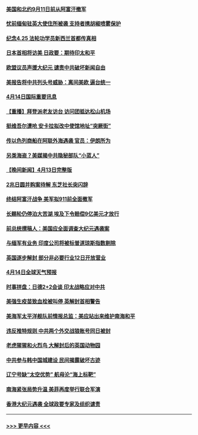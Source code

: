 #### [美国和北约9月11日前从阿富汗撤军](../pages/prog202/a103096099.md?t=04142351) 
#### [忧前缅甸驻英大使住所被袭 支持者携胡椒喷雾保护](../pages/prog202/a103095979.md?t=04142351) 
#### [纪念4.25 法轮功学员新西兰首都传真相](../pages/prog202/a103096071.md?t=04142351) 
#### [日本首相将访美 日政要：期待印太和平](../pages/prog202/a103096039.md?t=04142351) 
#### [欧盟议员声援大纪元 谴责中共破坏新闻自由](../pages/prog202/a103096016.md?t=04142351) 
#### [美报告将中共列头号威胁：离间美欧 逼台统一](../pages/prog202/a103095875.md?t=04142351) 
#### [4月14日国际重要讯息](../pages/prog202/a103095817.md?t=04142351) 
#### [【重播】拜登派老友访台 访问团抵达松山机场](../pages/prog202/a103095812.md?t=04142351) 
#### [挺维吾尔遭呛 安卡拉拟改中使馆地址“突厥街”](../pages/prog202/a103095720.md?t=04142351) 
#### [传以色列商船在阿联外海遇袭 官员：伊朗所为](../pages/prog202/a103095691.md?t=04142351) 
#### [另类海盗？美媒揭中共隐秘部队“小蓝人”](../pages/prog202/a103095637.md?t=04142351) 
#### [【晚间新闻】4月13日完整版](../pages/prog202/a103095664.md?t=04142351) 
#### [2兆日圆并购案待解 东芝社长突闪辞](../pages/prog202/a103095658.md?t=04142351) 
#### [终结阿富汗战争 美军拟911前全面撤军](../pages/prog202/a103095629.md?t=04142351) 
#### [长赐轮仍停泊大苦湖 埃及下令赔偿9亿美元才放行](../pages/prog202/a103095620.md?t=04142351) 
#### [前总统撰稿人：美国应全面调查大纪元遇袭案](../pages/prog202/a103095616.md?t=04142351) 
#### [与缅军有业务 印度公司将被标普道琼斯指数剔除](../pages/prog202/a103095170.md?t=04142351) 
#### [英国逐步解封 部分非必要行业12日开放营业](../pages/prog202/a103095466.md?t=04142351) 
#### [4月14日全球天气预报](../pages/prog202/a103095504.md?t=04142351) 
#### [时事拼盘：日德2+2会谈 印太战略应对中共](../pages/prog202/a103095501.md?t=04142351) 
#### [美强生疫苗致血栓被叫停 英解封首相警告](../pages/prog202/a103095510.md?t=04142351) 
#### [美海军太平洋舰队前情报总监：美应站出来维护南海和平](../pages/prog202/a103095484.md?t=04142351) 
#### [违反推特规则 中共两个外交战狼账号同日被封](../pages/prog202/a103095427.md?t=04142351) 
#### [老虎猩猩和火烈鸟 大解封后的英国动物园](../pages/prog202/a103095452.md?t=04142351) 
#### [中共参与韩中国城建设 民间揭露破坏古迹](../pages/prog202/a103095415.md?t=04142351) 
#### [辽宁号缺“太空优势” 航母沦“海上标靶”](../pages/prog202/a103094604.md?t=04142351) 
#### [南海紧张局势升温 美菲再度举行联合军演](../pages/prog202/a103094707.md?t=04142351) 
#### [香港大纪元遇袭 全球政要专家及组织谴责](../pages/prog202/a103095382.md?t=04142351) 

----
#### [ >>> 更早内容 <<< ](../indexes/prog202-earlier.md)

